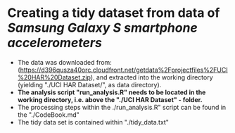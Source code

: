 Creating a tidy dataset from data of _Samsung Galaxy S smartphone accelerometers_
========================================================
* The data was downloaded from: (https://d396qusza40orc.cloudfront.net/getdata%2Fprojectfiles%2FUCI%20HAR%20Dataset.zip), and extracted into the working directory (yielding "./UCI HAR Dataset/", as data directory).  
* **The analysis script "run_analysis.R" needs to be located in the working directory,
i.e. above the "./UCI HAR Dataset" - folder.** 
* The processing steps within the ./run_analysis.R" script can be found in the
 "./CodeBook.md" 
* The tidy data set is contained within "./tidy_data.txt"